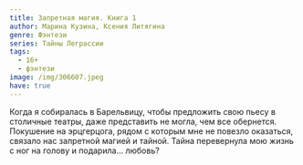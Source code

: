 ```yaml
---
title: Запретная магия. Книга 1
author: Марина Кузина, Ксения Литягина
genre: Фэнтези
series: Тайны Леграссии
tags:
  - 16+
  - фэнтези
image: /img/306607.jpeg
have: true
---
```

Когда я собиралась в Барельвицу, чтобы предложить свою пьесу в столичные театры, даже представить не могла, чем все обернется. Покушение на эрцгерцога, рядом с которым мне не повезло оказаться, связало нас запретной магией и тайной. Тайна перевернула мою жизнь с ног на голову и подарила… любовь?